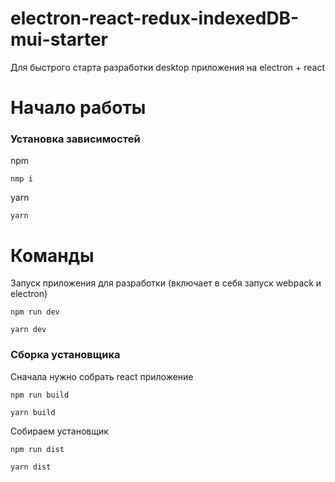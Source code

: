 # electron-react-redux-indexedDB-mui-starter

Для быстрого старта разработки desktop приложения на electron + react

# Начало работы
### Установка зависимостей
  npm
```
nmp i
```
  yarn
```
yarn
```

# Команды

  Запуск приложения для разработки (включает в себя запуск webpack и electron)
```
npm run dev
```
```
yarn dev
```

### Сборка установщика
  Сначала нужно собрать react приложение
```
npm run build
```
```
yarn build
```
  Собираем установщик
```
npm run dist
```
```
yarn dist
```
